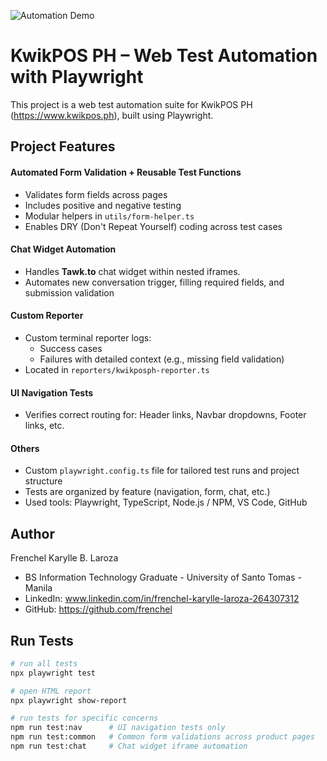 ![Automation Demo](https://github.com/frenchel/kwikpos-ph-playwright/blob/main/assets/demo.gif?raw=true)

# KwikPOS PH – Web Test Automation with Playwright

This project is a web test automation suite for KwikPOS PH (https://www.kwikpos.ph), built using Playwright.  

## Project Features

#### Automated Form Validation + Reusable Test Functions
- Validates form fields across pages
- Includes positive and negative testing
- Modular helpers in `utils/form-helper.ts`
- Enables DRY (Don't Repeat Yourself) coding across test cases

#### Chat Widget Automation
- Handles **Tawk.to** chat widget within nested iframes.
- Automates new conversation trigger, filling required fields, and submission validation

#### Custom Reporter
- Custom terminal reporter logs:
  - Success cases
  - Failures with detailed context (e.g., missing field validation)
- Located in `reporters/kwikposph-reporter.ts`

#### UI Navigation Tests
- Verifies correct routing for: Header links, Navbar dropdowns, Footer links, etc.

#### Others
- Custom `playwright.config.ts` file for tailored test runs and project structure
- Tests are organized by feature (navigation, form, chat, etc.)
- Used tools:  Playwright, TypeScript, Node.js / NPM, VS Code, GitHub

## Author
Frenchel Karylle B. Laroza
- BS Information Technology Graduate - University of Santo Tomas - Manila
- LinkedIn: www.linkedin.com/in/frenchel-karylle-laroza-264307312
- GitHub: https://github.com/frenchel

##  Run Tests
```bash
# run all tests
npx playwright test

# open HTML report
npx playwright show-report

# run tests for specific concerns
npm run test:nav      # UI navigation tests only
npm run test:common   # Common form validations across product pages
npm run test:chat     # Chat widget iframe automation

